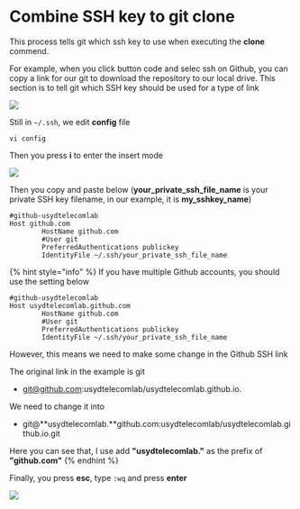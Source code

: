 # Combine SSH key to git clone

This process tells git which ssh key to use when executing the **clone** commend.

For example, when you click button code and selec ssh on Github, you can copy a link for our git to download the repository to our local drive. This section is to tell git which SSH key should be used for a type of link

![](../.gitbook/assets/git\_clone\_link.png)

Still in `~/.ssh`, we edit **config** file

```
vi config
```

Then you press **i** to enter the insert mode

![](../.gitbook/assets/insert\_mode.png)

Then you copy and paste below (**your\_private\_ssh\_file\_name** is your private SSH key filename, in our example, it is **my\_sshkey\_name**)

```
#github-usydtelecomlab
Host github.com
        HostName github.com
        #User git
        PreferredAuthentications publickey
        IdentityFile ~/.ssh/your_private_ssh_file_name
```

{% hint style="info" %}
If you have multiple Github accounts, you should use the setting below

```
#github-usydtelecomlab
Host usydtelecomlab.github.com
        HostName github.com
        #User git
        PreferredAuthentications publickey
        IdentityFile ~/.ssh/your_private_ssh_file_name
```

However, this means we need to make some change in the Github SSH link

The original link in the example is git

* git@github.com:usydtelecomlab/usydtelecomlab.github.io.

We need to change it into

* git@**usydtelecomlab.**github.com:usydtelecomlab/usydtelecomlab.github.io.git

Here you can see that, I use add **"usydtelecomlab."** as the prefix of **"github.com"**
{% endhint %}

Finally, you press **esc**, type `:wq` and press **enter**

![](../.gitbook/assets/save\_mode.png)
